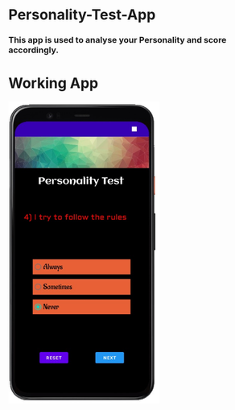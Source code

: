 # Personality-Test-App
### This app is used to analyse your Personality and score accordingly.

# Working App
<img src ="screen-ss.jpg" height="600" width="300">
